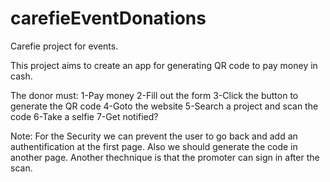 # carefieEventDonations
Carefie project for events.

This project aims to create an app for generating QR code to pay money in cash.

The donor must:
1-Pay money
2-Fill out the form
3-Click the button to generate the QR code
4-Goto the website
5-Search a project and scan the code
6-Take a selfie
7-Get notified?

Note: For the Security we can prevent the user to go back and add an authentification at the first page. Also we should generate the code in another page.
Another thechnique is that the promoter can sign in after the scan.